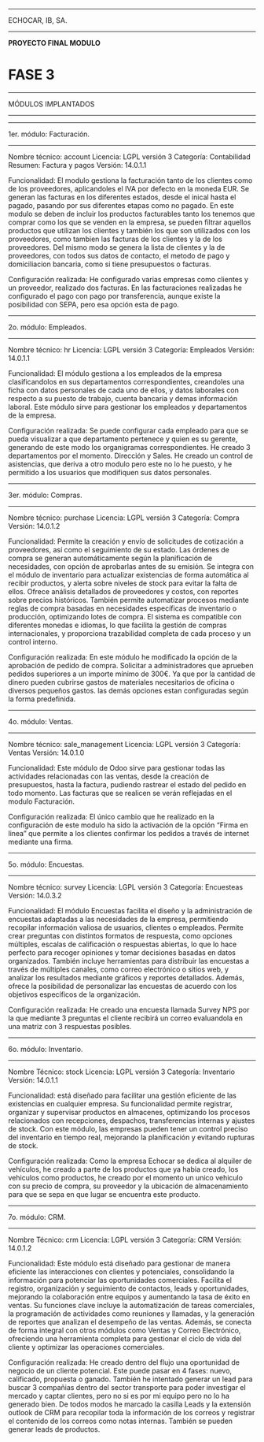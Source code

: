 **************************
ECHOCAR, IB, SA.
**************************

**PROYECTO FINAL MODULO**

# FASE 3

**************************
MÓDULOS IMPLANTADOS
**************************

**************************
1er. módulo: Facturación.
**************************
Nombre técnico: account
Licencia: LGPL versión 3
Categoría: Contabilidad
Resumen: Factura y pagos
Versión: 14.0.1.1

Funcionalidad: El modulo gestiona la facturación tanto de los clientes como de los proveedores, 
aplicandoles el IVA por defecto en la moneda EUR. Se generan las facturas en los diferentes estados, 
desde el inical hasta el pagado, pasando por sus diferentes etapas como no pagado. 
En este modulo se deben de incluir los productos facturables tanto los tenemos que comprar como 
los que se venden en la empresa, se pueden filtrar aquellos productos que utilizan los clientes y 
también los que son utilizados con los proveedores, como tambien las facturas de los clientes y la 
de los proveedores.
Del mismo modo se genera la lista de clientes y la de proveedores, con todos sus datos de contacto, 
el metodo de pago y domiciliacion bancaria, como si tiene presupuestos o facturas.

Configuración realizada: He configurado varias empresas como clientes y un proveedor, realizado dos facturas.
En las facturaciones realizadas he configurado el pago con pago por transferencia, aunque
existe la posibilidad con SEPA, pero esa opción esta de pago.


**************************
2o. módulo: Empleados.
**************************
Nombre técnico: hr
Licencia: LGPL versión 3
Categoría: Empleados
Versión: 14.0.1.1

Funcionalidad: El módulo gestiona a los empleados de la empresa clasificandolos en sus departamentos
correspondientes, creandoles una ficha con datos personales de cada uno de ellos, y datos laborales 
con respecto a su puesto de trabajo, cuenta bancaria y demas información laboral.
Este módulo sirve para gestionar los empleados y departamentos de la empresa.

Configuración realizada: Se puede configurar cada empleado para que se pueda visualizar a que departamento pertenece 
y quien es su gerente, generando de este modo los organigramas correspondientes. He creado 3 departamentos por el momento.
Dirección y Sales. He creado un control de asistencias, que deriva a otro modulo pero este no lo he puesto, y 
he permitido a los usuarios que modifiquen sus datos personales. 


**************************
3er. módulo: Compras.
**************************
Nombre técnico: purchase
Licencia: LGPL versión 3
Categoría: Compra
Versión: 14.0.1.2

Funcionalidad: Permite la creación y envío de solicitudes de cotización a proveedores,
así como el seguimiento de su estado. Las órdenes de compra se generan automáticamente según la planificación de necesidades,
con opción de aprobarlas antes de su emisión. Se integra con el módulo de inventario para actualizar existencias 
de forma automática al recibir productos, y alerta sobre niveles de stock para evitar la falta de ellos.
Ofrece análisis detallados de proveedores y costos, con reportes sobre precios históricos.
También permite automatizar procesos mediante reglas de compra basadas en necesidades específicas de inventario o producción,
optimizando lotes de compra. El sistema es compatible con diferentes monedas e idiomas, lo que facilita la gestión de compras 
internacionales, y proporciona trazabilidad completa de cada proceso y un control interno.

Configuración realizada: En este módulo he modificado la opción de la aprobación de pedido de compra. 
Solicitar a administradores que aprueben pedidos superiores a un importe mínimo de 300€. Ya que por 
la cantidad de dinero pueden cubrirse gastos de materiales necesitarios de oficina o diversos pequeños 
gastos. las demás opciones estan configuradas según la forma predefinida.


**************************
4o. módulo: Ventas.
**************************
Nombre técnico: sale_management
Licencia: LGPL versión 3
Categoría: Ventas
Versión: 14.0.1.0

Funcionalidad: Este módulo de Odoo sirve para gestionar todas las actividades relacionadas con
las ventas, desde la creación de presupuestos, hasta la factura, pudiendo rastrear el estado del pedido
en todo momento. Las facturas que se realicen se verán reflejadas en el modulo Facturación.

Configuración realizada: El único cambio que he realizado en la configuración de este modulo ha sido la
activación de la opción “Firma en linea” que permite a los clientes confirmar los pedidos a través de
internet mediante una firma.


**************************
5o. módulo: Encuestas.
**************************
Nombre técnico: survey
Licencia: LGPL versión 3
Categoría: Encuesteas
Versión: 14.0.3.2

Funcionalidad: El módulo Encuestas facilita el diseño y la administración de encuestas adaptadas
a las necesidades de la empresa, permitiendo recopilar información valiosa de usuarios, clientes o empleados. 
Permite crear preguntas con distintos formatos de respuesta, como opciones múltiples, escalas de calificación 
o respuestas abiertas, lo que lo hace perfecto para recoger opiniones y tomar decisiones basadas en datos organizados.
También incluye herramientas para distribuir las encuestas a través de múltiples canales, como correo electrónico 
o sitios web, y analizar los resultados mediante gráficos y reportes detallados. Además, ofrece la posibilidad 
de personalizar las encuestas de acuerdo con los objetivos específicos de la organización.

Configuración realizada: He creado una encuesta llamada Survey NPS por la que mediante 3 preguntas el cliente
recibirá un correo evaluandola en una matriz con 3 respuestas posibles.


***************************
6o. módulo: Inventario.
***************************
Nombre Técnico: stock
Licencia: LGPL versión 3
Categoría: Inventario
Versión: 14.0.1.1

Funcionalidad: está diseñado para facilitar una gestión eficiente de las existencias en cualquier empresa.
Su funcionalidad permite registrar, organizar y supervisar productos en almacenes, optimizando los procesos relacionados 
con recepciones, despachos, transferencias internas y ajustes de stock. Con este módulo, las empresas pueden tener un 
control preciso del inventario en tiempo real, mejorando la planificación y evitando rupturas de stock.

Configuración realizada: Como la empresa Echocar se dedica al alquiler de vehículos, he creado a parte
de los productos que ya habia creado, los vehiculos como productos, he creado por el momento un unico vehiculo 
con su precio de compra, su proveedor y la ubicación de almacenamiento para que se sepa en que lugar se 
encuentra este producto.

****************************
7o. módulo: CRM.
****************************
Nombre Técnico: crm
Licencia: LGPL versión 3
Categoría: CRM
Versión: 14.0.1.2

Funcionalidad: Este módulo está diseñado para gestionar de manera eficiente las interacciones con clientes y potenciales,
consolidando la información para potenciar las oportunidades comerciales. Facilita el registro, organización y 
seguimiento de contactos, leads y oportunidades, mejorando la colaboración entre equipos y aumentando la tasa de éxito en ventas.
Su funciones clave incluye la automatización de tareas comerciales, la programación de actividades como reuniones y llamadas, 
y la generación de reportes que analizan el desempeño de las ventas. Además, se conecta de forma integral con otros módulos 
como Ventas y Correo Electrónico, ofreciendo una herramienta completa para gestionar el ciclo de vida del cliente y optimizar las operaciones comerciales.

Configuración realizada: He creado dentro del flujo una oportunidad de negocio de un cliente potencial. Este puede 
pasar en 4 fases: nuevo, calificado, propuesta o ganado.
También he intentado generar un lead para buscar 3 compañias dentro del sector transporte para poder investigar el mercado y captar clientes,
pero no si es por mi equipo pero no lo ha generado bien. De todos modos he marcado la casilla Leads y la extensión outlook de 
CRM para recopilar toda la información de los correos y registrar el contenido de los correos como notas internas. También se pueden 
generar leads de productos.


